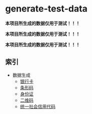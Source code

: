 # generate-test-data

**本项目所生成的数据仅用于测试！！！**

**本项目所生成的数据仅用于测试！！！**

**本项目所生成的数据仅用于测试！！！**

## 索引

- 数据生成
  - [银行卡](https://caijf.github.io/generate-test-data/index.html#/bank-card)
  - [条形码](https://caijf.github.io/generate-test-data/index.html#/bar-code)
  - [身份证](https://caijf.github.io/generate-test-data/index.html#/id-card)
  - [二维码](https://caijf.github.io/generate-test-data/index.html#/qr-code)
  - [统一社会信用代码](https://caijf.github.io/generate-test-data/index.html#/social-credit-code)
